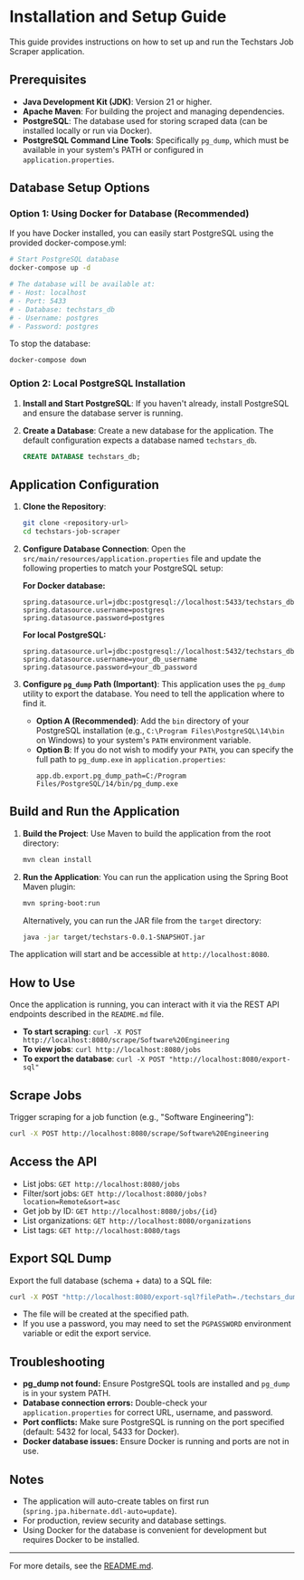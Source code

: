 # Installation and Setup Guide

This guide provides instructions on how to set up and run the Techstars Job Scraper application.

## Prerequisites

- **Java Development Kit (JDK)**: Version 21 or higher.
- **Apache Maven**: For building the project and managing dependencies.
- **PostgreSQL**: The database used for storing scraped data (can be installed locally or run via Docker).
- **PostgreSQL Command Line Tools**: Specifically `pg_dump`, which must be available in your system's PATH or configured in `application.properties`.

## Database Setup Options

### Option 1: Using Docker for Database (Recommended)

If you have Docker installed, you can easily start PostgreSQL using the provided docker-compose.yml:

```bash
# Start PostgreSQL database
docker-compose up -d

# The database will be available at:
# - Host: localhost
# - Port: 5433
# - Database: techstars_db
# - Username: postgres
# - Password: postgres
```

To stop the database:
```bash
docker-compose down
```

### Option 2: Local PostgreSQL Installation

1. **Install and Start PostgreSQL**: If you haven't already, install PostgreSQL and ensure the database server is running.

2. **Create a Database**: Create a new database for the application. The default configuration expects a database named `techstars_db`.
    ```sql
    CREATE DATABASE techstars_db;
    ```

## Application Configuration

1.  **Clone the Repository**:
    ```sh
    git clone <repository-url>
    cd techstars-job-scraper
    ```

2.  **Configure Database Connection**:
    Open the `src/main/resources/application.properties` file and update the following properties to match your PostgreSQL setup:
    
    **For Docker database:**
    ```properties
    spring.datasource.url=jdbc:postgresql://localhost:5433/techstars_db
    spring.datasource.username=postgres
    spring.datasource.password=postgres
    ```
    
    **For local PostgreSQL:**
    ```properties
    spring.datasource.url=jdbc:postgresql://localhost:5432/techstars_db
    spring.datasource.username=your_db_username
    spring.datasource.password=your_db_password
    ```

3.  **Configure `pg_dump` Path (Important)**:
    This application uses the `pg_dump` utility to export the database. You need to tell the application where to find it.
    -   **Option A (Recommended)**: Add the `bin` directory of your PostgreSQL installation (e.g., `C:\Program Files\PostgreSQL\14\bin` on Windows) to your system's `PATH` environment variable.
    -   **Option B**: If you do not wish to modify your `PATH`, you can specify the full path to `pg_dump.exe` in `application.properties`:
        ```properties
        app.db.export.pg_dump_path=C:/Program Files/PostgreSQL/14/bin/pg_dump.exe
        ```

## Build and Run the Application

1.  **Build the Project**:
    Use Maven to build the application from the root directory:
    ```sh
    mvn clean install
    ```

2.  **Run the Application**:
    You can run the application using the Spring Boot Maven plugin:
    ```sh
    mvn spring-boot:run
    ```
    Alternatively, you can run the JAR file from the `target` directory:
    ```sh
    java -jar target/techstars-0.0.1-SNAPSHOT.jar
    ```

The application will start and be accessible at `http://localhost:8080`.

## How to Use

Once the application is running, you can interact with it via the REST API endpoints described in the `README.md` file.

- **To start scraping**: `curl -X POST http://localhost:8080/scrape/Software%20Engineering`
- **To view jobs**: `curl http://localhost:8080/jobs`
- **To export the database**: `curl -X POST "http://localhost:8080/export-sql"`

## Scrape Jobs
Trigger scraping for a job function (e.g., "Software Engineering"):
```bash
curl -X POST http://localhost:8080/scrape/Software%20Engineering
```

## Access the API
- List jobs: `GET http://localhost:8080/jobs`
- Filter/sort jobs: `GET http://localhost:8080/jobs?location=Remote&sort=asc`
- Get job by ID: `GET http://localhost:8080/jobs/{id}`
- List organizations: `GET http://localhost:8080/organizations`
- List tags: `GET http://localhost:8080/tags`

## Export SQL Dump
Export the full database (schema + data) to a SQL file:
```bash
curl -X POST "http://localhost:8080/export-sql?filePath=./techstars_dump.sql"
```
- The file will be created at the specified path.
- If you use a password, you may need to set the `PGPASSWORD` environment variable or edit the export service.

## Troubleshooting
- **pg_dump not found:** Ensure PostgreSQL tools are installed and `pg_dump` is in your system PATH.
- **Database connection errors:** Double-check your `application.properties` for correct URL, username, and password.
- **Port conflicts:** Make sure PostgreSQL is running on the port specified (default: 5432 for local, 5433 for Docker).
- **Docker database issues:** Ensure Docker is running and ports are not in use.

## Notes
- The application will auto-create tables on first run (`spring.jpa.hibernate.ddl-auto=update`).
- For production, review security and database settings.
- Using Docker for the database is convenient for development but requires Docker to be installed.

---
For more details, see the [README.md](README.md). 
